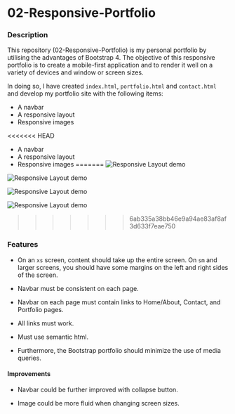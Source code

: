 # 02-Responsive-Portfolio

### Description

This repository (02-Responsive-Portfolio) is my personal portfolio by utilising the advantages of Bootstrap 4. The objective of this responsive portfolio is to create a mobile-first application and to render it well on a variety of devices and window or screen sizes.

In doing so, I have created `index.html`, `portfolio.html` and `contact.html` and develop my portfolio site with the following items:
-  A navbar
-  A responsive layout
-  Responsive images

<<<<<<< HEAD
-   A navbar
-   A responsive layout
-   Responsive images
=======
![Responsive Layout demo](Assests/sample/640-contact.jpg)
    
![Responsive Layout demo](Assests/sample/980-contact.jpg)

![Responsive Layout demo](Assests/sample/640-portfolio.jpg)
    
![Responsive Layout demo](Assests/sample/980-portfolio.jpg)
>>>>>>> 6ab335a38bb46e9a94ae83af8af3d633f7eae750

### Features

-   On an `xs` screen, content should take up the entire screen. On `sm` and larger screens, you should have some margins on the left and right sides of the screen.

-   Navbar must be consistent on each page.

-   Navbar on each page must contain links to Home/About, Contact, and Portfolio pages.

-   All links must work.

-   Must use semantic html.

-   Furthermore, the Bootstrap portfolio should minimize the use of media queries.

#### Improvements

-   Navbar could be further improved with collapse button.

-   Image could be more fluid when changing screen sizes.
